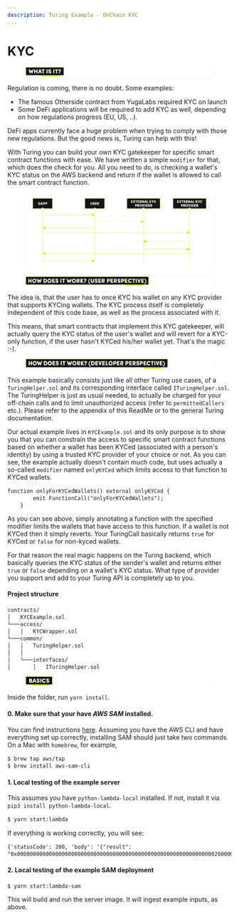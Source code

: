 ```yaml
---
description: Turing Example - OnChain KYC
---
```


# KYC

<figure><img src="../../.gitbook/assets/Artboard 1 (11) (1).png" alt=""><figcaption></figcaption></figure>

Regulation is coming, there is no doubt. Some examples:

* The famous Otherside contract from YugaLabs required KYC on launch
* Some DeFi applications will be required to add KYC as well, depending on how regulations progress (EU, US, ..).

DeFi apps currently face a huge problem when trying to comply with those new regulations. But the good news is, Turing can help with this!

With Turing you can build your own KYC gatekeeper for specific smart contract functions with ease. We have written a simple `modifier` for that, which does the check for you. All you need to do, is checking a wallet's KYC status on the AWS backend and return if the wallet is allowed to call the smart contract function.

<figure><img src="../../.gitbook/assets/dapp-usser-KYC-graph.png" alt=""><figcaption></figcaption></figure>

<figure><img src="../../.gitbook/assets/Artboard 2 (13) (1).png" alt=""><figcaption></figcaption></figure>

The idea is, that the user has to once KYC his wallet on any KYC provider that supports KYCing wallets. The KYC process itself is completely independent of this code base, as well as the process associated with it.

This means, that smart contracts that implement this KYC gatekeeper, will actually query the KYC status of the user's wallet and will revert for a KYC-only function, if the user hasn't KYCed his/her wallet yet. That's the magic :-).



<figure><img src="../../.gitbook/assets/Artboard 3 (3).png" alt=""><figcaption></figcaption></figure>

This example basically consists just like all other Turing use cases, of a `TuringHelper.sol` and its corresponding interface called `ITuringHelper.sol`. The TuringHelper is just as usual needed, to actually be charged for your off-chain calls and to limit unauthorized access (refer to `permittedCallers` etc.). Please refer to the appendix of this ReadMe or to the general Turing documentation.

Our actual example lives in `KYCExample.sol` and its only purpose is to show you that you can constrain the access to specific smart contract functions based on whether a wallet has been KYCed (associated with a person's identity) by using a trusted KYC provider of your choice or not. As you can see, the example actually doesn't contain much code, but uses actually a so-called `modifier` named `onlyKYCed` which limits access to that function to KYCed wallets.

```solidity
function onlyForKYCedWallets() external onlyKYCed {
        emit FunctionCall("onlyForKYCedWallets");
    }
```

As you can see above, simply annotating a function with the specified modifier limits the wallets that have access to this function. If a wallet is not KYCed then it simply reverts. Your TuringCall basically returns `true` for KYCed or `false` for non-kyced wallets.

For that reason the real magic happens on the Turing backend, which basically queries the KYC status of the sender's wallet and returns either `true` or `false` depending on a wallet's KYC status. What type of provider you support and add to your Turing API is completely up to you.

#### Project structure

```
contracts/
│   KYCExample.sol   
└───access/
│   │   KYCWrapper.sol
└───common/
│   │   TuringHelper.sol
│   │
│   └───interfaces/
│       │   ITuringHelper.sol
```



<figure><img src="../../.gitbook/assets/Artboard 4 (5).png" alt=""><figcaption></figcaption></figure>

Inside the folder, run `yarn install`.

#### 0. Make sure that your have _AWS SAM_ installed.

You can find instructions [here](https://docs.aws.amazon.com/serverless-application-model/latest/developerguide/serverless-sam-cli-install.html). Assuming you have the AWS CLI and have everything set up correctly, installing SAM should just take two commands. On a Mac with `homebrew`, for example,

```bash
$ brew tap aws/tap
$ brew install aws-sam-cli
```

#### 1. Local testing of the example server

This assumes you have `python-lambda-local` installed. If not, install it via `pip3 install python-lambda-local`.

```bash
$ yarn start:lambda
```

If everything is working correctly, you will see:

```
{'statusCode': 200, 'body': '{"result": "0x00000000000000000000000000000000000000000000000000000000000000200000000000000000000000000000000000000000000000000000000000000001"}'}
```

#### 2. Local testing of the example SAM deployment

```bash
$ yarn start:lambda-sam
```

This will build and run the server image. It will ingest example inputs, as above.
